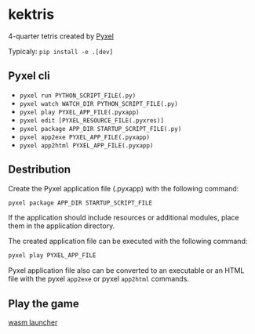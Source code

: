 # kektris

4-quarter tetris created by [Pyxel](https://github.com/kitao/pyxel)

Typicaly: `pip install -e .[dev]`

## Pyxel cli

- `pyxel run PYTHON_SCRIPT_FILE(.py)`
- `pyxel watch WATCH_DIR PYTHON_SCRIPT_FILE(.py)`
- `pyxel play PYXEL_APP_FILE(.pyxapp)`
- `pyxel edit [PYXEL_RESOURCE_FILE(.pyxres)]`
- `pyxel package APP_DIR STARTUP_SCRIPT_FILE(.py)`
- `pyxel app2exe PYXEL_APP_FILE(.pyxapp)`
- `pyxel app2html PYXEL_APP_FILE(.pyxapp)`

## Destribution

Create the Pyxel application file (.pyxapp) with the following command:

```sh
pyxel package APP_DIR STARTUP_SCRIPT_FILE
```

If the application should include resources or additional modules, place them in the application directory.

The created application file can be executed with the following command:

```sh
pyxel play PYXEL_APP_FILE
```

Pyxel application file also can be converted to an executable or an HTML file with the pyxel `app2exe` or pyxel `app2html` commands.

## Play the game

[wasm launcher](https://kitao.github.io/pyxel/wasm/launcher/?play=KonstantinKlepikov.kektris.example.kektris)
